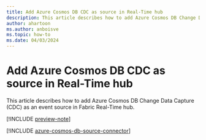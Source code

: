 ```yaml
---
title: Add Azure Cosmos DB CDC as source in Real-Time hub
description: This article describes how to add Azure Cosmos DB Change Data Capture (CDC) as an event source in Fabric Real-Time hub. 
author: ahartoon
ms.author: anboisve
ms.topic: how-to
ms.date: 04/03/2024
---
```


# Add Azure Cosmos DB CDC as source in Real-Time hub
This article describes how to add Azure Cosmos DB Change Data Capture (CDC) as an event source in Fabric Real-Time hub. 

[!INCLUDE [preview-note](./includes/preview-note.md)]

[!INCLUDE [azure-cosmos-db-source-connector](../real-time-intelligence/event-streams/includes/azure-cosmos-db-cdc-source-connector.md)]
